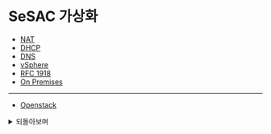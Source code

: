 # SeSAC 가상화

- [NAT](./summary/README.md/#nat-network-address-translation)
- [DHCP](./summary/README.md#dhcp-dynamic-host-configuration-protocol)
- [DNS](./summary/README.md#dns-domain-name-system)
- [vSphere](./summary/README.md#vsphere)
- [RFC 1918](./summary/README.md#rfc-1918)
- [On Premises](./summary/README.md#on-premises)

---

- [Openstack](./openstack/README.md#openstack-private-cloud)

<details><summary>되돌아보며</summary>

</details>
